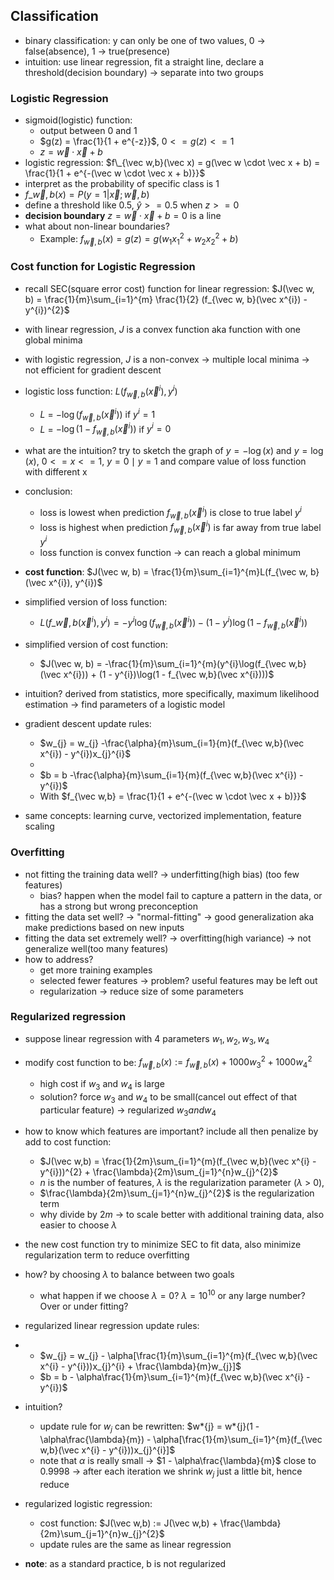 ## Classification

- binary classification: y can only be one of two values, 0 -> false(absence), 1 -> true(presence)
- intuition: use linear regression, fit a straight line, declare a threshold(decision boundary) -> separate into two groups

### Logistic Regression

- sigmoid(logistic) function:
  - output between 0 and 1
  - $g(z) = \frac{1}{1 + e^{-z}}$, $0 <= g(z) <= 1$
  - $z = \vec w \cdot \vec x + b$
- logistic regression: $f\_{\vec w,b}(\vec x) = g(\vec w \cdot \vec x + b) = \frac{1}{1 + e^{-(\vec w \cdot \vec x + b)}}$
- interpret as the probability of specific class is 1
- $f\_{\vec w, b}(x) = P(y = 1 |\vec x; \vec w, b)$
- define a threshold like 0.5, $\hat y >= 0.5$ when $z >= 0$
- **decision boundary** $z = \vec w \cdot \vec x + b = 0$ is a line
- what about non-linear boundaries?
  - Example: $f_{\vec w, b}(x) = g(z) = g(w_{1}x_{1}^2 + w_{2}x_{2}^2 + b)$

### Cost function for Logistic Regression

- recall SEC(square error cost) function for linear regression: $J(\vec w, b) = \frac{1}{m}\sum_{i=1}^{m} \frac{1}{2} (f_{\vec w, b}(\vec x^{i}) - y^{i})^{2}$
- with linear regression, $J$ is a convex function aka function with one global minima
- with logistic regression, $J$ is a non-convex -> multiple local minima -> not efficient for gradient descent
- logistic loss function: $L(f_{\vec w, b}(\vec x^{i}), y^{i})$
  - $L$ = $-\log(f_{\vec w,b}(\vec x^{i}))$ if $y^{i} = 1$
  - $L$ = $-\log(1 - f_{\vec w,b}(\vec x^{i}))$ if $y^{i} = 0$
- what are the intuition? try to sketch the graph of $y = -\log(x)$ and $y = \log(x)$, $0 <= x <= 1$, $y = 0 \mid y = 1$ and compare value of loss function with different x
- conclusion:

  - loss is lowest when prediction $f_{\vec w,b}(\vec x^{i})$ is close to true label $y^{i}$
  - loss is highest when prediction $f_{\vec w,b}(\vec x^{i})$ is far away from true label $y^{i}$
  - loss function is convex function -> can reach a global minimum

- **cost function**: $J(\vec w, b) = \frac{1}{m}\sum_{i=1}^{m}L(f_{\vec w, b}(\vec x^{i}), y^{i})$
- simplified version of loss function:
  - $L(f\_{\vec w, b}(\vec x^{i}), y^{i}) = -y^{i}\log(f_{\vec w,b}(\vec x^{i})) - (1 - y^{i})\log(1 - f_{\vec w,b}(\vec x^{i}))$
- simplified version of cost function:
  - $J(\vec w, b) = -\frac{1}{m}\sum_{i=1}^{m}(y^{i}\log(f_{\vec w,b}(\vec x^{i})) + (1 - y^{i})\log(1 - f_{\vec w,b}(\vec x^{i})))$
- intuition? derived from statistics, more specifically, maximum likelihood estimation -> find parameters of a logistic model

- gradient descent update rules:
  - $w_{j} = w_{j} -\frac{\alpha}{m}\sum_{i=1}{m}(f_{\vec w,b}(\vec x^{i}) - y^{i})x_{j}^{i}$
  -
  - $b = b -\frac{\alpha}{m}\sum_{i=1}{m}(f_{\vec w,b}(\vec x^{i}) - y^{i})$
  - With $f_{\vec w,b} = \frac{1}{1 + e^{-(\vec w \cdot \vec x + b)}}$
- same concepts: learning curve, vectorized implementation, feature scaling

### Overfitting

- not fitting the training data well? -> underfitting(high bias) (too few features)
  - bias? happen when the model fail to capture a pattern in the data, or has a strong but wrong preconception
- fitting the data set well? -> "normal-fitting" -> good generalization aka make predictions based on new inputs
- fitting the data set extremely well? -> overfitting(high variance) -> not generalize well(too many features)
- how to address?
  - get more training examples
  - selected fewer features -> problem? useful features may be left out
  - regularization -> reduce size of some parameters

### Regularized regression

- suppose linear regression with 4 parameters $w_{1}, w_{2}, w_{3}, w_{4}$
- modify cost function to be: $f_{\vec w,b}(x) := f_{\vec w,b}(x) + 1000w_{3}^{2} + 1000w_{4}^{2}$
  - high cost if $w_{3}$ and $w_{4}$ is large
  - solution? force $w_{3}$ and $w_{4}$ to be small(cancel out effect of that particular feature) -> regularized $w_{3} and w_{4}$
- how to know which features are important? include all then penalize by add to cost function:
  - $J(\vec w,b) = \frac{1}{2m}\sum_{i=1}^{m}(f_{\vec w,b}(\vec x^{i} - y^{i}))^{2} + \frac{\lambda}{2m}\sum_{j=1}^{n}w_{j}^{2}$
  - $n$ is the number of features, $\lambda$ is the regularization parameter ($\lambda$ > 0),
  - $\frac{\lambda}{2m}\sum_{j=1}^{n}w_{j}^{2}$ is the regularization term
  - why divide by $2m$ -> to scale better with additional training data, also easier to choose $\lambda$
- the new cost function try to minimize SEC to fit data, also minimize regularization term to reduce overfitting
- how? by choosing $\lambda$ to balance between two goals

  - what happen if we choose $\lambda = 0$? $\lambda = 10^{10}$ or any large number? Over or under fitting?

- regularized linear regression update rules:
- - $w_{j} = w_{j} - \alpha[\frac{1}{m}\sum_{i=1}^{m}(f_{\vec w,b}(\vec x^{i} - y^{i}))x_{j}^{i} + \frac{\lambda}{m}w_{j}]$
  - $b = b - \alpha\frac{1}{m}\sum_{i=1}^{m}(f_{\vec w,b}(\vec x^{i} - y^{i})$
- intuition?

  - update rule for $w_{j}$ can be rewritten: $w*{j} = w*{j}(1 - \alpha\frac{\lambda}{m}) - \alpha[\frac{1}{m}\sum_{i=1}^{m}(f_{\vec w,b}(\vec x^{i} - y^{i}))x_{j}^{i}]$
  - note that $\alpha$ is really small -> $1 - \alpha\frac{\lambda}{m}$ close to 0.9998 -> after each iteration we shrink $w_{j}$ just a little bit, hence reduce

- regularized logistic regression:
  - cost function: $J(\vec w,b) := J(\vec w,b) + \frac{\lambda}{2m}\sum_{j=1}^{n}w_{j}^{2}$
  - update rules are the same as linear regression
- **note**: as a standard practice, b is not regularized
